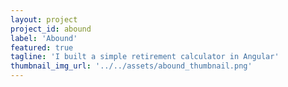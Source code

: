 ```yaml
---
layout: project
project_id: abound
label: 'Abound'
featured: true
tagline: 'I built a simple retirement calculator in Angular'
thumbnail_img_url: '../../assets/abound_thumbnail.png'
---
```

